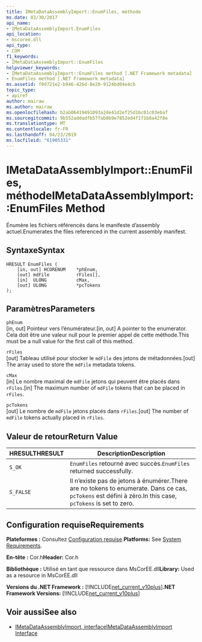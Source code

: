 ```yaml
---
title: IMetaDataAssemblyImport::EnumFiles, méthode
ms.date: 03/30/2017
api_name:
- IMetaDataAssemblyImport.EnumFiles
api_location:
- mscoree.dll
api_type:
- COM
f1_keywords:
- IMetaDataAssemblyImport::EnumFiles
helpviewer_keywords:
- IMetaDataAssemblyImport::EnumFiles method [.NET Framework metadata]
- EnumFiles method [.NET Framework metadata]
ms.assetid: f0d721e2-b946-426d-8e20-9124bd04e4cb
topic_type:
- apiref
author: mairaw
ms.author: mairaw
ms.openlocfilehash: b2ab06419491093a2de41d2ef25d16c01c03ebaf
ms.sourcegitcommit: 9b552addadfb57fab0b9e7852ed4f1f1b8a42f8e
ms.translationtype: MT
ms.contentlocale: fr-FR
ms.lasthandoff: 04/23/2019
ms.locfileid: "61905331"
---
```

# <a name="imetadataassemblyimportenumfiles-method"></a><span data-ttu-id="d39be-102">IMetaDataAssemblyImport::EnumFiles, méthode</span><span class="sxs-lookup"><span data-stu-id="d39be-102">IMetaDataAssemblyImport::EnumFiles Method</span></span>
<span data-ttu-id="d39be-103">Énumère les fichiers référencés dans le manifeste d’assembly actuel.</span><span class="sxs-lookup"><span data-stu-id="d39be-103">Enumerates the files referenced in the current assembly manifest.</span></span>  
  
## <a name="syntax"></a><span data-ttu-id="d39be-104">Syntaxe</span><span class="sxs-lookup"><span data-stu-id="d39be-104">Syntax</span></span>  
  
```  
HRESULT EnumFiles (  
    [in, out] HCORENUM    *phEnum,   
    [out] mdFile          rFiles[],   
    [in]  ULONG           cMax,   
    [out] ULONG           *pcTokens  
);  
```  
  
## <a name="parameters"></a><span data-ttu-id="d39be-105">Paramètres</span><span class="sxs-lookup"><span data-stu-id="d39be-105">Parameters</span></span>  
 `phEnum`  
 <span data-ttu-id="d39be-106">[in, out] Pointeur vers l’énumérateur.</span><span class="sxs-lookup"><span data-stu-id="d39be-106">[in, out] A pointer to the enumerator.</span></span> <span data-ttu-id="d39be-107">Cela doit être une valeur null pour le premier appel de cette méthode.</span><span class="sxs-lookup"><span data-stu-id="d39be-107">This must be a null value for the first call of this method.</span></span>  
  
 `rFiles`  
 <span data-ttu-id="d39be-108">[out] Tableau utilisé pour stocker le `mdFile` des jetons de métadonnées.</span><span class="sxs-lookup"><span data-stu-id="d39be-108">[out] The array used to store the `mdFile` metadata tokens.</span></span>  
  
 `cMax`  
 <span data-ttu-id="d39be-109">[in] Le nombre maximal de `mdFile` jetons qui peuvent être placés dans `rFiles`.</span><span class="sxs-lookup"><span data-stu-id="d39be-109">[in] The maximum number of `mdFile` tokens that can be placed in `rFiles`.</span></span>  
  
 `pcTokens`  
 <span data-ttu-id="d39be-110">[out] Le nombre de `mdFile` jetons placés dans `rFiles`.</span><span class="sxs-lookup"><span data-stu-id="d39be-110">[out] The number of `mdFile` tokens actually placed in `rFiles`.</span></span>  
  
## <a name="return-value"></a><span data-ttu-id="d39be-111">Valeur de retour</span><span class="sxs-lookup"><span data-stu-id="d39be-111">Return Value</span></span>  
  
|<span data-ttu-id="d39be-112">HRESULT</span><span class="sxs-lookup"><span data-stu-id="d39be-112">HRESULT</span></span>|<span data-ttu-id="d39be-113">Description</span><span class="sxs-lookup"><span data-stu-id="d39be-113">Description</span></span>|  
|-------------|-----------------|  
|`S_OK`|<span data-ttu-id="d39be-114">`EnumFiles` retourné avec succès.</span><span class="sxs-lookup"><span data-stu-id="d39be-114">`EnumFiles` returned successfully.</span></span>|  
|`S_FALSE`|<span data-ttu-id="d39be-115">Il n’existe pas de jetons à énumérer.</span><span class="sxs-lookup"><span data-stu-id="d39be-115">There are no tokens to enumerate.</span></span> <span data-ttu-id="d39be-116">Dans ce cas, `pcTokens` est défini à zéro.</span><span class="sxs-lookup"><span data-stu-id="d39be-116">In this case, `pcTokens` is set to zero.</span></span>|  
  
## <a name="requirements"></a><span data-ttu-id="d39be-117">Configuration requise</span><span class="sxs-lookup"><span data-stu-id="d39be-117">Requirements</span></span>  
 <span data-ttu-id="d39be-118">**Plateformes :** Consultez [Configuration requise](../../../../docs/framework/get-started/system-requirements.md).</span><span class="sxs-lookup"><span data-stu-id="d39be-118">**Platforms:** See [System Requirements](../../../../docs/framework/get-started/system-requirements.md).</span></span>  
  
 <span data-ttu-id="d39be-119">**En-tête :** Cor.h</span><span class="sxs-lookup"><span data-stu-id="d39be-119">**Header:** Cor.h</span></span>  
  
 <span data-ttu-id="d39be-120">**Bibliothèque :** Utilisé en tant que ressource dans MsCorEE.dll</span><span class="sxs-lookup"><span data-stu-id="d39be-120">**Library:** Used as a resource in MsCorEE.dll</span></span>  
  
 <span data-ttu-id="d39be-121">**Versions du .NET Framework :** [!INCLUDE[net_current_v10plus](../../../../includes/net-current-v10plus-md.md)]</span><span class="sxs-lookup"><span data-stu-id="d39be-121">**.NET Framework Versions:** [!INCLUDE[net_current_v10plus](../../../../includes/net-current-v10plus-md.md)]</span></span>  
  
## <a name="see-also"></a><span data-ttu-id="d39be-122">Voir aussi</span><span class="sxs-lookup"><span data-stu-id="d39be-122">See also</span></span>

- [<span data-ttu-id="d39be-123">IMetaDataAssemblyImport, interface</span><span class="sxs-lookup"><span data-stu-id="d39be-123">IMetaDataAssemblyImport Interface</span></span>](../../../../docs/framework/unmanaged-api/metadata/imetadataassemblyimport-interface.md)
